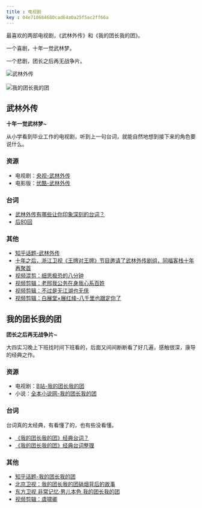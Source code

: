 ```yaml
---
title : 电视剧
key : 04e710684680cad64a0a25f5ac2ff66a
---
```


最喜欢的两部电视剧，《武林外传》和《我的团长我的团》。

一个喜剧，十年一觉武林梦。

一个悲剧，团长之后再无战争片。

![武林外传](https://pub.hate13.com/pic/blog/My-Own-Swordsman.jpg)<br/><br/>
![我的团长我的团](https://pub.hate13.com/pic/blog/My-Chief-My-Regiment.jpg)


<!--more-->

## 武林外传

**十年一觉武林梦~**

从小学看到毕业工作的电视剧，听到上一句台词，就能自然地想到接下来的角色要说什么。

### 资源

- 电视剧：[央视-武林外传](http://tv.cntv.cn/video/C10881/4ec8c6c1bdd941b0b11280769b036e8b)
- 电影版：[优酷-武林外传](http://list.youku.com/show/id_z9453d846995611df97c0.html)

### 台词

- [武林外传有哪些让你印象深刻的台词？](https://www.zhihu.com/question/39724005)
- [后80回](https://www.bilibili.com/read/readlist/rl10154)

### 其他

- [知乎话题-武林外传](https://www.zhihu.com/topic/19619432/hot)
- [十年之后，浙江卫视《王牌对王牌》节目邀请了武林外传剧组，同福客栈十年再聚首](https://www.bilibili.com/video/av12194573/)
- [视频混剪：细思极恐的八分钟](https://www.bilibili.com/video/av14188526/)
- [视频剪辑：老邢我公务在身我心系百姓](https://www.bilibili.com/video/av14333498/)
- [视频剪辑：不过是无江湖也无侠](https://www.bilibili.com/video/av11567059/)
- [视频剪辑：白展堂×展红绫-八千里也跟定你了](https://www.bilibili.com/video/av12551993/)

## 我的团长我的团

**团长之后再无战争片~**

大四实习晚上下班找时间下班看的，后面又间间断断看了好几遍，感触很深，康导的经典之作。

### 资源

- 电视剧：[B站-我的团长我的团](https://www.bilibili.com/video/av5301652/)
- 小说：[全本小说网-我的团长我的团](https://www.ybdu.com/xiaoshuo/4/4653/)

### 台词

台词真的太经典，有看懂了的，也有些没看懂。

- [《我的团长我的团》经典台词？](https://www.zhihu.com/question/65215638)
- [《我的团长我的团》经典台词整理](https://zhuanlan.zhihu.com/p/25358072)

### 其他

- [知乎话题-我的团长我的团](https://www.zhihu.com/topic/19801737/hot)
- [北京卫视：我的团长我的团硝烟背后的故事](https://www.bilibili.com/video/av3337064/)
- [东方卫视 非常记忆·男儿本色 我的团长我的团](https://www.bilibili.com/video/av2098521/)
- [视频剪辑：虞啸卿](https://www.bilibili.com/video/av9068329/)

